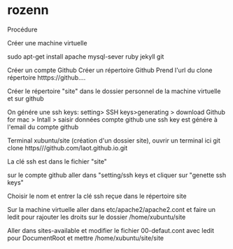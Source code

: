 rozenn
======
Procédure

Créer une machine virtuelle

sudo apt-get install 	apache
				mysql-sever
				ruby
				jekyll
				git

Créer un compte Github
Créer un répertoire Github
Prend l'url du clone répertoire
htttps://github….

Créer le répertoire "site" dans le dossier personnel de la machine virtuelle et sur github

On génére une ssh keys:
setting> SSH keys>generating > download Github for mac > Intall > saisir données compte github une ssh key est génére à l'email du compte github

Terminal
xubuntu/site (création d'un dossier site), ouvrir un terminal ici 
git clone https///github.com/laot.github.io.git
 
La clé ssh est dans le fichier "site"

sur le compte github aller dans "setting/ssh keys et cliquer sur "genette ssh keys"

Choisir le nom et entrer la clé ssh reçue dans le répertoire site

Sur la machine virtuelle aller dans etc/apache2/apache2.cont et faire un ledit pour rajouter les droits sur le dossier  /home/xubuntu/site

Aller dans sites-available et modifier le fichier 00-defaut.cont avec ledit pour DocumentRoot et mettre /home/xubuntu/site/site
				
